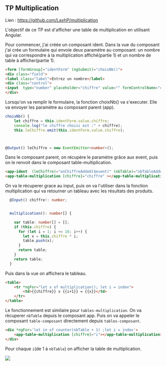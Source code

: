 ## TP Multiplication
Lien : https://github.com/LaxhP/multiplication

L'objectif de ce TP est d'afficher une table de multiplication en utilisant Angular.

Pour commencer, j'ai créée un composant ident. Dans la vue du composant j'ai crée un formulaire qui envoie deux paramètre au composant: un nombre qui va correspondre à la multiplication affiché(partie 1) et un nombre de table à afficher(partie 1).
```html
<form [formGroup]="identForm" (ngSubmit)="choixNb()">
<div class="field">
<label class="label">Entrez un nombre</label>
<div class="control">
<input  type="number" placeholder="chiffre" value="" formControlName="chiffre">
</div>
```

Lorsqu'on va remplir le formulaire, la fonction choixNb() va s'executer. Elle va envoyer les paramètre au composant parent (app).

```ts
choixNb() {
    let chiffre = this.identForm.value.chiffre;
    console.log("le chiffre choisi est :" + chiffre);
    this.leChiffre.emit(this.identForm.value.chiffre);



@Output() leChiffre = new EventEmitter<number>();
```

Dans le composant parent, on récupère le paramètre grâce aux event, puis on le renvoit dans le composant table-multiplication.

```html
<app-ident  (leChiffre)="onChiffreAdded($event)" (nbTable)="nbTableAdded($event)"></app-ident>
<app-table-multiplication [chiffre]="chiffre" ></app-table-multiplication>
```



On va le récuperer grace au input, puis on va l'utiliser dans la fonction multiplication qui va retourner un tableau avec les résultats des produits. 


```ts
  @Input() chiffre!: number;


  multiplication(): number[] {

    var table: number[] = [];
    if (this.chiffre) {
      for (let i = 1; i <= 10; i++) {
        let x = this.chiffre * i;
        table.push(x);
      }
      return table;
    }
    return table;
  }
```

Puis dans la vue on affichera le tableau.

```html
<table>
    <tr *ngFor="let x of multiplication(); let i = index">
        <td>{{chiffre}} x {{i+1}} = {{x}}</td>
    </tr>
</table>
```

Le fonctionnement est similaire pour `tables-multiplication`. On va rècuperer `nbTable` depuis le composant app. Puis on va appeler le composant `table-composant` directement depuis `tables-composant`.

```html
<div *ngFor='let in of counter(nbTable + 1) ;let i = index'>
    <app-table-multiplication [chiffre]="i"></app-table-multiplication>
</div>
```
Pour chaque `i`(de 1 à `nbTable`) on afficher la table de multiplication.




![](http://www.plantuml.com/plantuml/png/SoWkIImgAStDuKhEIImkLd0iAAZcoizppiXCIojATKn9IKtHqEJAImf9JCg1SskXYZrJKlDAghboKg7AhHGyyqfIqrEBO1eG0iaP-PaLVab8ci4AYdrBSqeo2t8oanDBClFpgZ4qeYf7LvsBmWSQdWnn250Nq2DAXaeskhfsG0hiKAWGH0IRxPWAqEInQL8orDFB0-a1Cx1gSqZDIm66C000)






